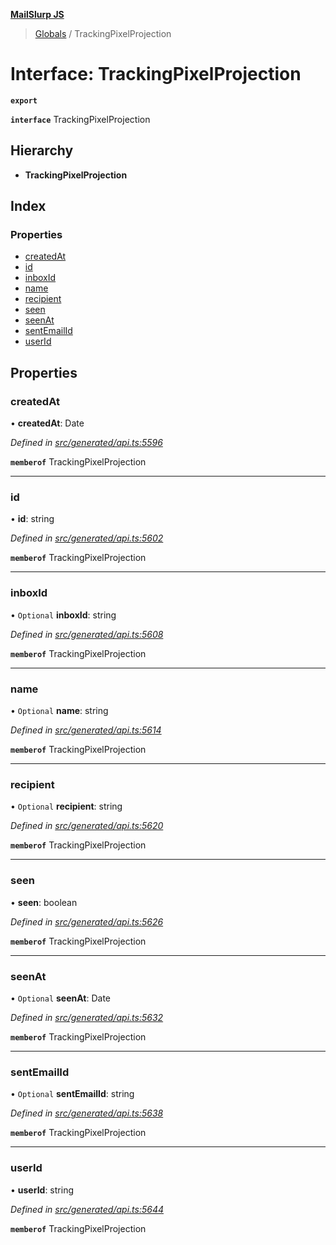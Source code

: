 **[MailSlurp JS](../README.md)**

> [Globals](../README.md) / TrackingPixelProjection

# Interface: TrackingPixelProjection

**`export`** 

**`interface`** TrackingPixelProjection

## Hierarchy

* **TrackingPixelProjection**

## Index

### Properties

* [createdAt](trackingpixelprojection.md#createdat)
* [id](trackingpixelprojection.md#id)
* [inboxId](trackingpixelprojection.md#inboxid)
* [name](trackingpixelprojection.md#name)
* [recipient](trackingpixelprojection.md#recipient)
* [seen](trackingpixelprojection.md#seen)
* [seenAt](trackingpixelprojection.md#seenat)
* [sentEmailId](trackingpixelprojection.md#sentemailid)
* [userId](trackingpixelprojection.md#userid)

## Properties

### createdAt

•  **createdAt**: Date

*Defined in [src/generated/api.ts:5596](https://github.com/mailslurp/mailslurp-client/blob/2c659a7/src/generated/api.ts#L5596)*

**`memberof`** TrackingPixelProjection

___

### id

•  **id**: string

*Defined in [src/generated/api.ts:5602](https://github.com/mailslurp/mailslurp-client/blob/2c659a7/src/generated/api.ts#L5602)*

**`memberof`** TrackingPixelProjection

___

### inboxId

• `Optional` **inboxId**: string

*Defined in [src/generated/api.ts:5608](https://github.com/mailslurp/mailslurp-client/blob/2c659a7/src/generated/api.ts#L5608)*

**`memberof`** TrackingPixelProjection

___

### name

• `Optional` **name**: string

*Defined in [src/generated/api.ts:5614](https://github.com/mailslurp/mailslurp-client/blob/2c659a7/src/generated/api.ts#L5614)*

**`memberof`** TrackingPixelProjection

___

### recipient

• `Optional` **recipient**: string

*Defined in [src/generated/api.ts:5620](https://github.com/mailslurp/mailslurp-client/blob/2c659a7/src/generated/api.ts#L5620)*

**`memberof`** TrackingPixelProjection

___

### seen

•  **seen**: boolean

*Defined in [src/generated/api.ts:5626](https://github.com/mailslurp/mailslurp-client/blob/2c659a7/src/generated/api.ts#L5626)*

**`memberof`** TrackingPixelProjection

___

### seenAt

• `Optional` **seenAt**: Date

*Defined in [src/generated/api.ts:5632](https://github.com/mailslurp/mailslurp-client/blob/2c659a7/src/generated/api.ts#L5632)*

**`memberof`** TrackingPixelProjection

___

### sentEmailId

• `Optional` **sentEmailId**: string

*Defined in [src/generated/api.ts:5638](https://github.com/mailslurp/mailslurp-client/blob/2c659a7/src/generated/api.ts#L5638)*

**`memberof`** TrackingPixelProjection

___

### userId

•  **userId**: string

*Defined in [src/generated/api.ts:5644](https://github.com/mailslurp/mailslurp-client/blob/2c659a7/src/generated/api.ts#L5644)*

**`memberof`** TrackingPixelProjection
